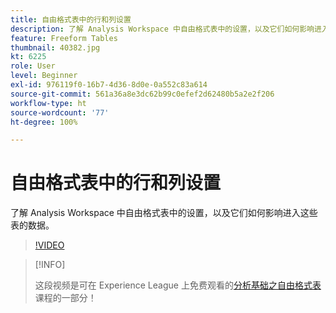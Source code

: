 ```yaml
---
title: 自由格式表中的行和列设置
description: 了解 Analysis Workspace 中自由格式表中的设置，以及它们如何影响进入这些表的数据。
feature: Freeform Tables
thumbnail: 40382.jpg
kt: 6225
role: User
level: Beginner
exl-id: 976119f0-16b7-4d36-8d0e-0a552c83a614
source-git-commit: 561a36a8e3dc62b99c0efef2d62480b5a2e2f206
workflow-type: ht
source-wordcount: '77'
ht-degree: 100%

---
```


# 自由格式表中的行和列设置

了解 Analysis Workspace 中自由格式表中的设置，以及它们如何影响进入这些表的数据。

>[!VIDEO](https://video.tv.adobe.com/v/40382/?quality=12&learn=on)

>[!INFO]
>
> 这段视频是可在 Experience League 上免费观看的[分析基础之自由格式表](https://experienceleague.adobe.com/?recommended=Analytics-U-1-2020.3)课程的一部分！
